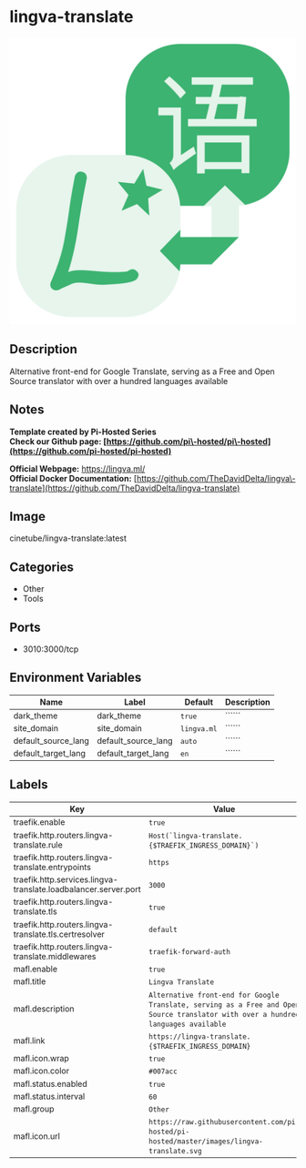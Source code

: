 # lingva-translate

![Logo](images/lingvatranslate.svg)

## Description
Alternative front\-end for Google Translate, serving as a Free and Open Source translator with over a hundred languages available

## Notes
**Template created by Pi\-Hosted Series**  
**Check our Github page: [https://github.com/pi\-hosted/pi\-hosted](https://github.com/pi-hosted/pi-hosted)**  
  
**Official Webpage:** <https://lingva.ml/>  
**Official Docker Documentation:** [https://github.com/TheDavidDelta/lingva\-translate](https://github.com/TheDavidDelta/lingva-translate)  
  
  


## Image
cinetube/lingva-translate:latest

## Categories
- Other
- Tools

## Ports
- 3010:3000/tcp

## Environment Variables
| Name | Label | Default | Description |
|------|-------|---------|-------------|
| dark_theme | dark_theme | ```true``` | `````` |
| site_domain | site_domain | ```lingva.ml``` | `````` |
| default_source_lang | default_source_lang | ```auto``` | `````` |
| default_target_lang | default_target_lang | ```en``` | `````` |

## Labels
| Key | Value |
|-----|-------|
| traefik.enable | ```true``` |
| traefik.http.routers.lingva-translate.rule | ```Host(`lingva-translate.{$TRAEFIK_INGRESS_DOMAIN}`)``` |
| traefik.http.routers.lingva-translate.entrypoints | ```https``` |
| traefik.http.services.lingva-translate.loadbalancer.server.port | ```3000``` |
| traefik.http.routers.lingva-translate.tls | ```true``` |
| traefik.http.routers.lingva-translate.tls.certresolver | ```default``` |
| traefik.http.routers.lingva-translate.middlewares | ```traefik-forward-auth``` |
| mafl.enable | ```true``` |
| mafl.title | ```Lingva Translate``` |
| mafl.description | ```Alternative front-end for Google Translate, serving as a Free and Open Source translator with over a hundred languages available``` |
| mafl.link | ```https://lingva-translate.{$TRAEFIK_INGRESS_DOMAIN}``` |
| mafl.icon.wrap | ```true``` |
| mafl.icon.color | ```#007acc``` |
| mafl.status.enabled | ```true``` |
| mafl.status.interval | ```60``` |
| mafl.group | ```Other``` |
| mafl.icon.url | ```https://raw.githubusercontent.com/pi-hosted/pi-hosted/master/images/lingva-translate.svg``` |

